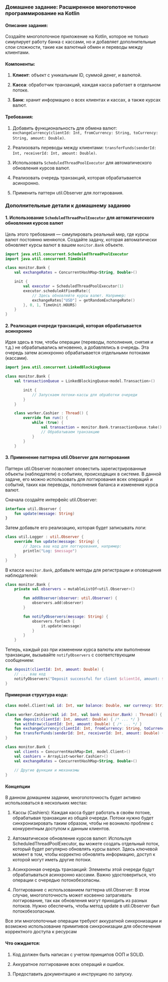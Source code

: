 ### Домашнее задание: Расширенное многопоточное программирование на Kotlin

#### Описание задания:

Создайте многопоточное приложение на Kotlin, которое не только симулирует работу банка с кассами, но и добавляет дополнительные слои сложности, такие как валютный обмен и переводы между клиентами.

#### Компоненты:

1. **Клиент**: объект с уникальным ID, суммой денег, и валютой.

2. **Касса**: обработчик транзакций, каждая касса работает в отдельном потоке.

3. **Банк**: хранит информацию о всех клиентах и кассах, а также курсах валют.

#### Требования:

1. Добавить функциональность для обмена валют: `exchangeCurrency(clientId: Int, fromCurrency: String, toCurrency: String, amount: Double)`.

2. Реализовать переводы между клиентами: `transferFunds(senderId: Int, receiverId: Int, amount: Double)`.

3. Использовать `ScheduledThreadPoolExecutor` для автоматического обновления курсов валют.

4. Реализовать очередь транзакций, которая обрабатывается асинхронно.

5. Применить паттерн util.Observer для логгирования.

### Дополнительные детали к домашнему заданию

#### 1. Использование `ScheduledThreadPoolExecutor` для автоматического обновления курсов валют

Цель этого требования — симулировать реальный мир, где курсы валют постоянно меняются. Создайте задачу, которая автоматически обновляет курсы валют в вашем `monitor.Bank` объекте.

```kotlin
import java.util.concurrent.ScheduledThreadPoolExecutor
import java.util.concurrent.TimeUnit

class monitor.Bank {
    val exchangeRates = ConcurrentHashMap<String, Double>()

    init {
        val executor = ScheduledThreadPoolExecutor(1)
        executor.scheduleAtFixedRate({
            // Здесь обновляйте курсы валют. Например:
            exchangeRates["USD"] = getRandomExchangeRate()
        }, 0, 1, TimeUnit.HOURS)
    }
}
```

#### 2. Реализация очереди транзакций, которая обрабатывается асинхронно

Идея здесь в том, чтобы операции (переводы, пополнения, снятия и т.д.) не обрабатывались мгновенно, а добавлялись в очередь. Эта очередь затем асинхронно обрабатывается отдельными потоками (кассами).

```kotlin
import java.util.concurrent.LinkedBlockingQueue

class monitor.Bank {
    val transactionQueue = LinkedBlockingQueue<model.Transaction>()

        init {
            // Запускаем потоки-кассы для обработки очереди
        }
    }

    class worker.Cashier : Thread() {
        override fun run() {
            while (true) {
                val transaction = monitor.Bank.transactionQueue.take()
                // Обрабатываем транзакцию
            }
        }
    }
```

#### 3. Применение паттерна util.Observer для логгирования

Паттерн util.Observer позволяет оповестить зарегистрированные объекты (наблюдатели) о событиях, происходящих в системе. В данной задаче, его можно использовать для логгирования всех операций и событий, таких как переводы, пополнения баланса и изменения курса валют.

Сначала создайте интерфейс util.Observer:

```kotlin
interface util.Observer {
    fun update(message: String)
}
```

Затем добавьте его реализацию, которая будет записывать логи:

```kotlin
class util.Logger : util.Observer {
    override fun update(message: String) {
        // Здесь ваш код для логгирования, например:
        println("Log: $message")
    }
}
```

В классе `monitor.Bank`, добавьте методы для регистрации и оповещения наблюдателей:

```kotlin
class monitor.Bank {
    private val observers = mutableListOf<util.Observer>()

        fun addObserver(observer: util.Observer) {
            observers.add(observer)
        }

        fun notifyObservers(message: String) {
            observers.forEach {
                it.update(message)
            }
        }
    }
```

Теперь, каждый раз при изменении курса валюты или выполнении транзакции, вызывайте `notifyObservers` с соответствующим сообщением:

```kotlin
fun deposit(clientId: Int, amount: Double) {
    // ... ваш код
    notifyObservers("Deposit successful for client $clientId, amount: $amount")
}
```

#### Примерная структура кода:

```kotlin
class model.Client(val id: Int, var balance: Double, var currency: String)

class worker.Cashier(val id: Int, val bank: monitor.Bank) : Thread() {
    fun deposit(clientId: Int, amount: Double) { /* ... */ }
    fun withdraw(clientId: Int, amount: Double) { /* ... */ }
    fun exchangeCurrency(clientId: Int, fromCurrency: String, toCurrency: String, amount: Double) { /* ... */ }
    fun transferFunds(senderId: Int, receiverId: Int, amount: Double) { /* ... */ }
}

class monitor.Bank {
    val clients = ConcurrentHashMap<Int, model.Client>()
    val cashiers = ArrayList<worker.Cashier>()
    val exchangeRates = ConcurrentHashMap<String, Double>()
  
    // Другие функции и механизмы
}
```

#### Концепции
В данном домашнем задании, многопоточность будет активно использоваться в нескольких местах:

1. Кассы (Cashiers):
Каждая касса будет работать в своём потоке, обрабатывая транзакции из общей очереди.
Потоки нужно будет синхронизировать таким образом, чтобы не возникло проблем с конкурентным доступом к данным клиентов.

2. Автоматическое обновление курсов валют:
Используя ScheduledThreadPoolExecutor, вы можете создать отдельный поток, который будет регулярно обновлять курсы валют.
Здесь ключевой момент в том, чтобы корректно обновлять информацию, доступ к которой могут иметь другие потоки.

3. Асинхронная очередь транзакций:
Элементы этой очереди будут обрабатываться асинхронно кассами.
Важно удостовериться, что операции с очередью потокобезопасны.

4. Логгирование с использованием паттерна util.Observer:
В этом случае, многопоточность может косвенно затрагивать логгирование, так как обновления могут приходить из разных потоков.
Нужно обеспечить, чтобы метод update в util.Observer был потокобезопасным.

Все эти многопоточные операции требуют аккуратной синхронизации и возможно использование примитивов синхронизации для обеспечения корректного доступа к ресурсам

#### Что ожидается:

1. Код должен быть написан с учетом принципов ООП и SOLID.

2. Аккуратное логгирование всех операций и ошибок.

3. Предоставить документацию и инструкцию по запуску.
